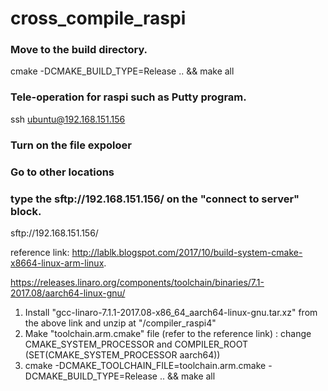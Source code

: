 # cross_compile_raspi

### Move to the build directory. 
cmake -DCMAKE_BUILD_TYPE=Release .. && make all

### Tele-operation for raspi such as Putty program.
ssh ubuntu@192.168.151.156

### Turn on the file expoloer
### Go to other locations
### type the sftp://192.168.151.156/ on the "connect to server" block.
sftp://192.168.151.156/


reference link: http://lablk.blogspot.com/2017/10/build-system-cmake-x8664-linux-arm-linux.

https://releases.linaro.org/components/toolchain/binaries/7.1-2017.08/aarch64-linux-gnu/
1. Install "gcc-linaro-7.1.1-2017.08-x86_64_aarch64-linux-gnu.tar.xz" from the above link and unzip at "/compiler_raspi4"
2. Make "toolchain.arm.cmake" file (refer to the reference link)
  : change CMAKE_SYSTEM_PROCESSOR and COMPILER_ROOT (SET(CMAKE_SYSTEM_PROCESSOR aarch64))
3. cmake -DCMAKE_TOOLCHAIN_FILE=toolchain.arm.cmake -DCMAKE_BUILD_TYPE=Release .. && make all

